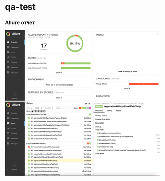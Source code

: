 # qa-test

###  Allure отчет

![Картинка 1](src/images/screens/Allure_Report1.png)
![Картинка 2](src/images/screens/Allure_Report2.png)
